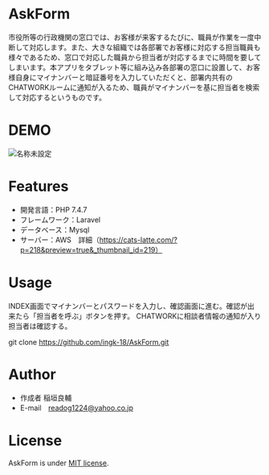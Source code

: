 # AskForm

市役所等の行政機関の窓口では、お客様が来客するたびに、職員が作業を一度中断して対応します。また、大きな組織では各部署でお客様に対応する担当職員も様々であるため、窓口で対応した職員から担当者が対応するまでに時間を要してしまいます。本アプリをタブレット等に組み込み各部署の窓口に設置して、お客様自身にマイナンバーと暗証番号を入力していただくと、部署内共有のCHATWORKルームに通知が入るため、職員がマイナンバーを基に担当者を検索して対応するというものです。

# DEMO
![名称未設定](https://user-images.githubusercontent.com/64448438/97950960-e0b60280-1ddb-11eb-9548-fe966a57987b.jpg)

# Features

* 開発言語：PHP 7.4.7
* フレームワーク：Laravel
* データベース：Mysql
* サーバー：AWS　詳細（https://cats-latte.com/?p=218&preview=true&_thumbnail_id=219）

# Usage
INDEX画面でマイナンバーとパスワードを入力し、確認画面に進む。確認が出来たら「担当者を呼ぶ」ボタンを押す。
CHATWORKに相談者情報の通知が入り担当者は確認する。

git clone https://github.com/ingk-18/AskForm.git

# Author

* 作成者 稲垣良輔
* E-mail　readog1224@yahoo.co.jp

# License
AskForm is under [MIT license](https://en.wikipedia.org/wiki/MIT_License).